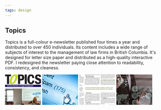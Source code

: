 ```yaml
---
tags: design
---
```


<article>
<h1>Topics</h1>
<section>
<p>Topics is a full-colour e-newsletter published four times a year and distributed to over 450 individuals. Its content includes a wide range of subjects of interest to the management of law firms in British Columbia. It's designed for letter size paper and distributed as a high-quality interactive PDF. I redesigned the newsletter paying close attention to readability, consistency, and cleaness.</p>
</section>
<aside><div class="left">
    <a href="images/Topics1.jpg" class="luminous" title="" rel="Topics"><img src="images/Topics1-thumb.jpg" width="118" height="100"></a>
    <a href="images/Topics2.jpg" class="luminous" title="" rel="Topics"></a>
    <a href="images/Topics3.jpg" class="luminous" title="" rel="Topics"><img src="images/Topics3-thumb.jpg" width="118" height="100"></a>
    <a href="images/Topics4.jpg" class="luminous" title="" rel="Topics"><img src="images/Topics4-thumb.jpg" width="118" height="100"></a>
    <a href="images/Topics5.jpg" class="luminous" title="" rel="Topics"><img src="images/Topics5-thumb.jpg" width="118" height="100"></a>
</div></aside>
</article>


